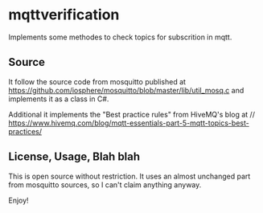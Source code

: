 # mqttverification

Implements some methodes to check topics for subscrition in mqtt.

## Source

It follow the source code from mosquitto published at
https://github.com/iosphere/mosquitto/blob/master/lib/util_mosq.c
and implements it as a class in C#.

Additional it implements the "Best practice rules" from HiveMQ's blog at 
// https://www.hivemq.com/blog/mqtt-essentials-part-5-mqtt-topics-best-practices/

## License, Usage, Blah blah

This is open source without restriction. It uses an almost unchanged part from mosquitto sources, so I can't claim anything anyway.

Enjoy!



